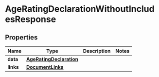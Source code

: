 

# AgeRatingDeclarationWithoutIncludesResponse


## Properties

| Name | Type | Description | Notes |
|------------ | ------------- | ------------- | -------------|
|**data** | [**AgeRatingDeclaration**](AgeRatingDeclaration.md) |  |  |
|**links** | [**DocumentLinks**](DocumentLinks.md) |  |  |



